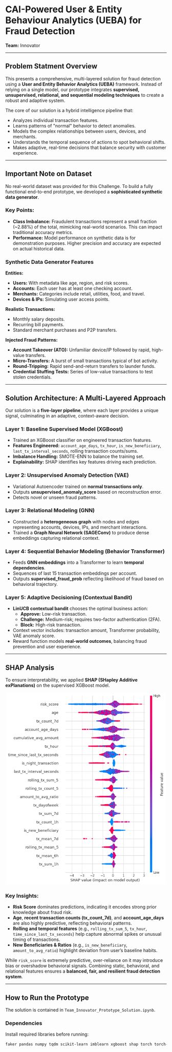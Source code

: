 # CAI-Powered User & Entity Behaviour Analytics (UEBA) for Fraud Detection
**Team:** Innovator 

---

## Problem Statment Overview
This presents a comprehensive, multi-layered solution for fraud detection using a **User and Entity Behavior Analytics (UEBA)** framework. Instead of relying on a single model, our prototype integrates **supervised, unsupervised, relational, and sequential modeling techniques** to create a robust and adaptive system.

The core of our solution is a hybrid intelligence pipeline that:

- Analyzes individual transaction features.
- Learns patterns of "normal" behavior to detect anomalies.
- Models the complex relationships between users, devices, and merchants.
- Understands the temporal sequence of actions to spot behavioral shifts.
- Makes adaptive, real-time decisions that balance security with customer experience.

---

## Important Note on Dataset
No real-world dataset was provided for this Challenge. To build a fully functional end-to-end prototype, we developed a **sophisticated synthetic data generator**.

### Key Points:
- **Class Imbalance:** Fraudulent transactions represent a small fraction (~2.88%) of the total, mimicking real-world scenarios. This can impact traditional accuracy metrics.
- **Performance:** Model performance on synthetic data is for demonstration purposes. Higher precision and accuracy are expected on actual historical data.

### Synthetic Data Generator Features
**Entities:**
- **Users:** With metadata like age, region, and risk scores.
- **Accounts:** Each user has at least one checking account.
- **Merchants:** Categories include retail, utilities, food, and travel.
- **Devices & IPs:** Simulating user access points.

**Realistic Transactions:**
- Monthly salary deposits.
- Recurring bill payments.
- Standard merchant purchases and P2P transfers.

**Injected Fraud Patterns:**
- **Account Takeover (ATO):** Unfamiliar device/IP followed by rapid, high-value transfers.
- **Micro-Transfers:** A burst of small transactions typical of bot activity.
- **Round-Tripping:** Rapid send-and-return transfers to launder funds.
- **Credential Stuffing Tests:** Series of low-value transactions to test stolen credentials.

---

## Solution Architecture: A Multi-Layered Approach
Our solution is a **five-layer pipeline**, where each layer provides a unique signal, culminating in an adaptive, context-aware decision.

### Layer 1: Baseline Supervised Model (XGBoost)
- Trained an XGBoost classifier on engineered transaction features.
- **Features Engineered:** `account_age_days`, `tx_hour`, `is_new_beneficiary`, `last_tx_interval_seconds`, rolling transaction counts/sums.
- **Imbalance Handling:** SMOTE-ENN to balance the training set.
- **Explainability:** SHAP identifies key features driving each prediction.

### Layer 2: Unsupervised Anomaly Detection (VAE)
- Variational Autoencoder trained on **normal transactions only**.
- Outputs **unsupervised_anomaly_score** based on reconstruction error.
- Detects novel or unseen fraud patterns.

### Layer 3: Relational Modeling (GNN)
- Constructed a **heterogeneous graph** with nodes and edges representing accounts, devices, IPs, and merchant interactions.
- Trained a **Graph Neural Network (SAGEConv)** to produce dense embeddings capturing relational context.

### Layer 4: Sequential Behavior Modeling (Behavior Transformer)
- Feeds **GNN embeddings** into a Transformer to learn **temporal dependencies**.
- Sequences of last 15 transaction embeddings per account.
- Outputs **supervised_fraud_prob** reflecting likelihood of fraud based on behavioral trajectory.

### Layer 5: Adaptive Decisioning (Contextual Bandit)
- **LinUCB contextual bandit** chooses the optimal business action:
  - **Approve:** Low-risk transaction.
  - **Challenge:** Medium-risk; requires two-factor authentication (2FA).
  - **Block:** High-risk transaction.
- Context vector includes: transaction amount, Transformer probability, VAE anomaly score.
- Reward function models **real-world outcomes**, balancing fraud prevention and user experience.

---

## SHAP Analysis
To ensure interpretability, we applied **SHAP (SHapley Additive exPlanations)** on the supervised XGBoost model.  

<p align="center">
  <img src="https://github.com/kritnandan/Team---Innovator-Bank-of-Baroda-challenge-/blob/main/SHAP_Analysis.png" alt="SHAP Feature Importance" width="500"/>
</p>

### Key Insights:
- **Risk Score** dominates predictions, indicating it encodes strong prior knowledge about fraud risk.  
- **Age**, **recent transaction counts (tx_count_7d)**, and **account_age_days** are also highly predictive, reflecting behavioral patterns.  
- **Rolling and temporal features** (e.g., `rolling_tx_sum_5`, `tx_hour`, `time_since_last_tx_seconds`) help capture abnormal spikes or unusual timing of transactions.  
- **New Beneficiaries & Ratios** (e.g., `is_new_beneficiary`, `amount_to_avg_ratio`) highlight deviation from user’s baseline habits.  

While `risk_score` is extremely predictive, over-reliance on it may introduce bias or overshadow behavioral signals. Combining static, behavioral, and relational features ensures a **balanced, fair, and resilient fraud detection system**.  

---

## How to Run the Prototype
The solution is contained in `Team_Innovator_Prototype_Solution.ipynb`.

### Dependencies
Install required libraries before running:
```bash
faker pandas numpy tqdm scikit-learn imblearn xgboost shap torch torch-geometric contextualbandits
